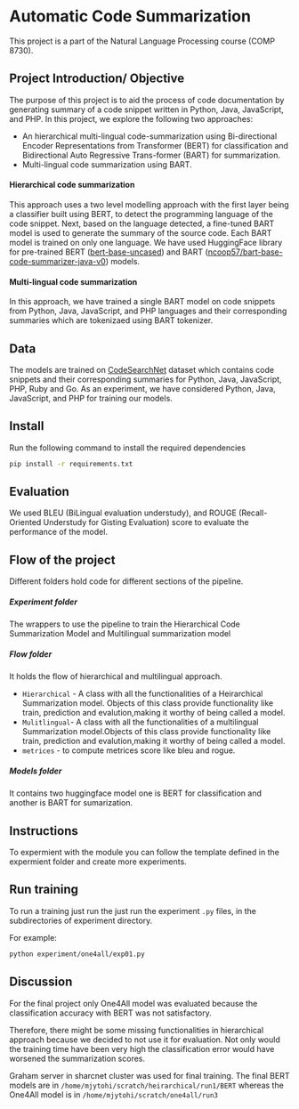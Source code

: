 # Automatic Code Summarization
This project is a part of the Natural Language Processing course (COMP 8730).

## Project Introduction/ Objective
The purpose of this project is to aid the process of code documentation by generating summary of a code snippet written in Python, Java, JavaScript, and PHP. In this
project, we explore the following two approaches:
* An hierarchical multi-lingual code-summarization using Bi-directional Encoder Representations from Transformer (BERT) for classification and Bidirectional Auto Regressive Trans-former (BART) for summarization.
* Multi-lingual code summarization using BART.

#### Hierarchical code summarization
This approach uses a two level modelling approach with the first layer being a classifier built using BERT, to detect the programming language of the code snippet. Next, based on the language detected, a fine-tuned BART model is used to generate the summary of the source code. Each BART model is trained on only one language. We have used HuggingFace library for pre-trained BERT ([bert-base-uncased](https://huggingface.co/bert-base-uncased)) and BART ([ncoop57/bart-base-code-summarizer-java-v0](https://huggingface.co/ncoop57/bart-base-code-summarizer-java-v0)) models. 

####  Multi-lingual code summarization
In this approach, we have trained a single BART model on code snippets from Python, Java, JavaScript, and PHP languages and their corresponding summaries which are tokenizaed using BART tokenizer. 

## Data
The models are trained on [CodeSearchNet](https://github.com/github/CodeSearchNet) dataset which contains code snippets and their corresponding summaries for Python, Java, JavaScript, PHP, Ruby and Go. As an experiment, we have considered Python, Java, JavaScript, and PHP for training our models.

## Install
Run the following command to install the required dependencies

```bash
pip install -r requirements.txt
```

## Evaluation
We used BLEU (BiLingual evaluation understudy), and ROUGE (Recall-Oriented Understudy for Gisting Evaluation) score to evaluate the performance of the model.  

## Flow of the project
Different folders hold code for different sections of the pipeline.

##### Experiment folder
The wrappers to use the pipeline to train the Hierarchical Code Summarization Model and Multilingual summarization model

##### Flow folder
It holds the flow of hierarchical and multilingual approach.
  - `Hierarchical` - A class with all the functionalities of a Heirarchical Summarization model. Objects of this class provide functionality like train, prediction and  evalution,making it worthy of being called a model.
  - `Mulitlingual`- A class with all the functionalities of a multilingual Summarization model.Objects of this class provide functionality like train, prediction and      evalution,making it worthy of being called a model.
  - `metrices` - to compute metrices score like bleu and rogue.

##### Models folder
It contains two huggingface model one is BERT for classification and another is BART for sumarization.

## Instructions
To expermient with the module you can follow the template defined in the expermient folder and create more experiments.

## Run training
To run a training just run the just run the experiment `.py` files, in the subdirectories of experiment directory.

For example:
```bash
python experiment/one4all/exp01.py
```


## Discussion
For the final project only One4All model was evaluated because the classification accuracy with BERT was not satisfactory.

Therefore, there might be some missing functionalities in hierarchical approach because we decided to not use it for evaluation.
Not only would the training time have been very high the classification error would have worsened the summarization scores.

Graham server in sharcnet cluster was used for final training. 
The final BERT models are in `/home/mjytohi/scratch/heirarchical/run1/BERT` whereas the One4All model is in 
`/home/mjytohi/scratch/one4all/run3` 